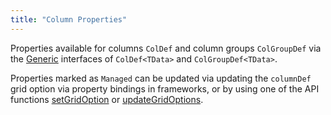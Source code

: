 ```yaml
---
title: "Column Properties"
---
```


Properties available for columns `ColDef` and column groups `ColGroupDef` via the [Generic](/typescript-generics) interfaces of `ColDef<TData>` and `ColGroupDef<TData>`.

Properties marked as `Managed` can be updated via updating the `columnDef` grid option via property bindings in frameworks, or by using one of the API functions [setGridOption](/grid-api/#reference-gridOptions-setGridOption) or [updateGridOptions](/grid-api/#reference-gridOptions-updateGridOptions).

<api-documentation source='properties.json'></api-documentation>
